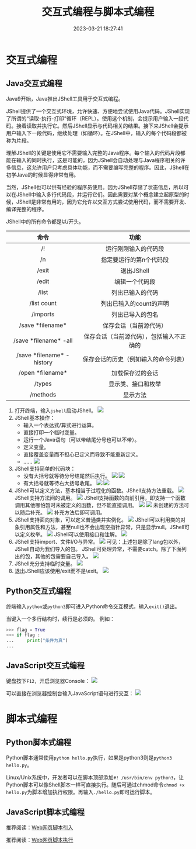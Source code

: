 ﻿---
title: 交互式编程与脚本式编程
date: 2023-03-21 18:27:41
summary: 本文讨论交互式编程与脚本式编程这两种常见的编程方式，以Python、JavaScript、Java为例。
tags:
- 程序设计
categories:
- 程序设计
---

# 交互式编程

## Java交互式编程

Java9开始，Java推出JShell工具用于交互式编程。

JShell提供了一个交互式环境，允许快速、方便地尝试使用Java代码。JShell实现了所谓的“读取-执行-打印”循环（REPL）。使用这个机制，会提示用户输入一段代码。接着读取并执行它。然后JShell显示与代码相关的结果。接下来JShell会提示用户输入下一段代码，继续处理（如循环）。在JShell中，输入的每个代码段都被称为片段。

理解JShell的关键是使用它不需要输入完整的Java程序。每个输入的代码片段都能在输入的同时执行，这是可能的，因为JShell会自动处理与Java程序相关的许多信息，这允许用户只考虑具体功能，而不需要编写完整的程序。因此，JShell在初学Java的时候显得非常有用。

当然，JShell也可以供有经验的程序员使用。因为JShell存储了状态信息，所以可以在JShell中输入多行代码段，并运行它们。因此需要对某个概念建立起原型的时候，JShell是非常有用的，因为它允许以交互方式尝试使用代码，而不需要开发、编译完整的程序。

JShell中的所有命令都是以/开头。

| 命令 | 功能 |
|:----:|:----:|
| /! | 运行刚刚输入的代码段 |
| /n | 指定要运行的第n个代码段 |
| /exit | 退出JShell |
| /edit | 编辑一个代码段 |
| /list | 列出已输入的代码 |
| /list count | 列出已输入的count的声明 |
| /imports | 列出已导入的包名 |
| /save \*filename*  | 保存会话（当前源代码） |
| /save \*filename* -all | 保存会话（当前源代码），包括输入不正确的 |
| /save \*filename* -history | 保存会话的历史（例如输入的命令列表） |
| /open \*filename* | 加载保存过的会话 |
| /types | 显示类、接口和枚举 |
| /methods | 显示方法 |

1. 打开终端，输入`jshell`启动JShell。
![](../../../images/软件工程/程序设计/交互式编程与脚本式编程/1.png)
2. JShell基本操作：
    - 输入一个表达式/算式进行运算。
    - 直接打印一个临时变量。
    - 运行一个Java语句（可以带结尾分号也可以不带）。
    - 定义变量。
    - 直接覆盖变量而不担心已定义而导致不能重新定义。
    - ……
![](../../../images/软件工程/程序设计/交互式编程与脚本式编程/2.png)
3. JShell支持简单的代码块：
    - 没有大括号就等待分号结尾然后执行。
![](../../../images/软件工程/程序设计/交互式编程与脚本式编程/3.png)
![](../../../images/软件工程/程序设计/交互式编程与脚本式编程/4.png)
    - 有大括号就等待右大括号收尾。
![](../../../images/软件工程/程序设计/交互式编程与脚本式编程/5.png)
![](../../../images/软件工程/程序设计/交互式编程与脚本式编程/6.png)
4. JShell可以定义方法，基本相当于过程化的函数。JShell支持方法重载。
![](../../../images/软件工程/程序设计/交互式编程与脚本式编程/7.png)
JShell支持方法间的调用。
![](../../../images/软件工程/程序设计/交互式编程与脚本式编程/8.png)
JShell支持函数的向前引用，即支持一个函数调用其他哪怕暂时未被定义的函数，但不能直接调用。
![](../../../images/软件工程/程序设计/交互式编程与脚本式编程/9.png)
![](../../../images/软件工程/程序设计/交互式编程与脚本式编程/10.png)
未创建的方法可以随后补充。
![](../../../images/软件工程/程序设计/交互式编程与脚本式编程/11.png)
补充方法后即可调用。
5. JShell支持面向对象，可以定义普通类并实例化。
![](../../../images/软件工程/程序设计/交互式编程与脚本式编程/12.png)
JShell可以利用类的对象引用属性和方法，甚至null也不会出现空指针异常，只是显示null。JShell可以定义枚举。
![](../../../images/软件工程/程序设计/交互式编程与脚本式编程/13.png)
JShell可以使用接口和注解。
![](../../../images/软件工程/程序设计/交互式编程与脚本式编程/14.png)
6. JShell支持import、文件I/O与异常。
![](../../../images/软件工程/程序设计/交互式编程与脚本式编程/15.png)
可见：上述包是除了lang包以外，JShell自动为我们导入的包。
JShell可处理异常，不需要catch。除了下面列出的包，其他的包需要自己导入。
![](../../../images/软件工程/程序设计/交互式编程与脚本式编程/16.png)
7. JShell充分支持临时变量。
![](../../../images/软件工程/程序设计/交互式编程与脚本式编程/17.png)
8. 退出JShell应该使用/exit而不是\exit。
![](../../../images/软件工程/程序设计/交互式编程与脚本式编程/18.png)

## Python交互式编程

终端输入`python`或`python3`即可进入Python命令交互模式，输入`exit()`退出。

当键入一个多行结构时，续行是必须的。
例如：
```python
>>> flag = True
>>> if flag :
...     print("条件为真")
... 
```

## JavaScript交互式编程

键盘按下`F12`，开启浏览器Console：
![](../../../images/软件工程/程序设计/交互式编程与脚本式编程/19.png)

可以直接在浏览器控制台输入JavaScript语句进行交互：
![](../../../images/软件工程/程序设计/交互式编程与脚本式编程/20.png)

# 脚本式编程

## Python脚本式编程

Python脚本通常使用`python hello.py`执行，如果是python3则是`python3 hello.py`。

Linux/Unix系统中，开发者可以在脚本顶部添加`#! /usr/bin/env python3`，让Python脚本可以像Shell脚本一样可直接执行。随后可通过chmod命令`chmod +x hello.py`为脚本增加执行权限。再输入`./hello.py`即可运行脚本。

## JavaScript脚本式编程

推荐阅读：[Web网页脚本引入](https://blankspace.blog.csdn.net/article/details/129192846)

推荐阅读：[Web网页脚本执行](https://blankspace.blog.csdn.net/article/details/129373855)

